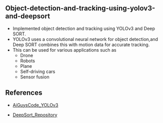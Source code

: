 ## Object-detection-and-tracking-using-yolov3-and-deepsort
* Implemented object detection and tracking using YOLOv3 and Deep SORT. 
* YOLOv3 uses a convolutional neural network for object detection,and Deep SORT combines this with motion data for accurate tracking. 
* This can be used for various applications such as 
  * Drone
  * Robots
  * Plane
  * Self-driving cars
  * Sensor fusion

## References
* [AiGuysCode_YOLOv3](https://github.com/theAIGuysCode/yolov3_deepsort "AiGuysCode")

* [DeepSort_Repository](https://github.com/nwojke/deep_sort "DeepSort")


